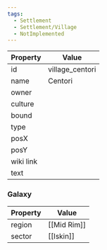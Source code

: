 ```yaml
---
tags:
  - Settlement
  - Settlement/Village
  - NotImplemented
---
```


| Property  | Value           |
| --------- | --------------- |
| id        | village_centori |
| name      | Centori         |
| owner     |                 |
| culture   |                 |
| bound     |                 |
| type      |                 |
| posX      |                 |
| posY      |                 |
| wiki link |                 |
| text      |                 |

### Galaxy
| Property | Value       |
| -------- | ----------- |
| region   | [[Mid Rim]] |
| sector   | [[Iskin]]   |
